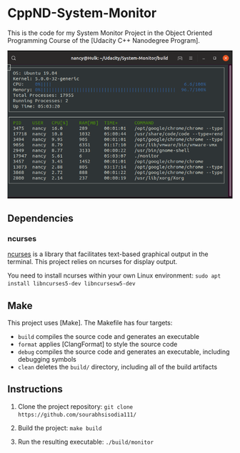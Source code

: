 # CppND-System-Monitor

This is the code for my System Monitor Project in the Object Oriented Programming Course of the [Udacity C++ Nanodegree Program]. 

![System Monitor](images/monitor.png)

## Dependencies
### ncurses
[ncurses](https://www.gnu.org/software/ncurses/) is a library that facilitates text-based graphical output in the terminal. This project relies on ncurses for display output.

You need to install ncurses within your own Linux environment: `sudo apt install libncurses5-dev libncursesw5-dev`

## Make
This project uses [Make]. The Makefile has four targets:
* `build` compiles the source code and generates an executable
* `format` applies [ClangFormat] to style the source code
* `debug` compiles the source code and generates an executable, including debugging symbols
* `clean` deletes the `build/` directory, including all of the build artifacts

## Instructions

1. Clone the project repository: `git clone https://github.com/sourabhsisodia111/`

2. Build the project: `make build`

3. Run the resulting executable: `./build/monitor`